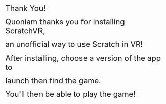 <p><span style="font-size:24px">Thank You!</span></p>

<p><span style="font-size:24px">Quoniam thanks you for installing ScratchVR,</span></p>

<p><span style="font-size:24px">an unofficial way to use Scratch in VR!</span></p>

<p><span style="font-size:24px">After installing, choose a version of the app to</span></p>

<p><span style="font-size:24px">launch then find the game.</span></p>

<p><span style="font-size:24px">You&#39;ll then be able to play the game!</span></p>
